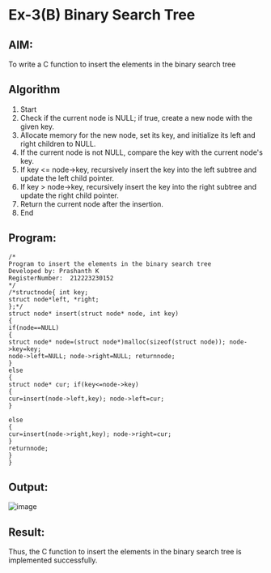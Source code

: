 # Ex-3(B) Binary Search Tree
## AIM:
To write a C function to insert the elements in the binary search tree

## Algorithm
1. Start 
2. Check if the current node is NULL; if true, create a new node with the given key. 
3. Allocate memory for the new node, set its key, and initialize its left and right children to NULL. 
4. If the current node is not NULL, compare the key with the current node's key. 
5. If key <= node->key, recursively insert the key into the left subtree and update the left child pointer. 
6. If key > node->key, recursively insert the key into the right subtree and update the right child pointer. 
7. Return the current node after the insertion. 
8. End
## Program:
```
/*
Program to insert the elements in the binary search tree
Developed by: Prashanth K
RegisterNumber:  212223230152
*/
/*structnode{ int key;
struct node*left, *right;
};*/
struct node* insert(struct node* node, int key)
{
if(node==NULL)
{
struct node* node=(struct node*)malloc(sizeof(struct node)); node->key=key;
node->left=NULL; node->right=NULL; returnnode;
}
else
{
struct node* cur; if(key<=node->key)
{
cur=insert(node->left,key); node->left=cur;
}
 
else
{
cur=insert(node->right,key); node->right=cur;
}
returnnode;
}
}

```

## Output:

![image](https://github.com/user-attachments/assets/4d6b1c34-7a79-45ee-b780-16334c754c96)


## Result:
Thus, the C function to insert the elements in the binary search tree is implemented successfully.
